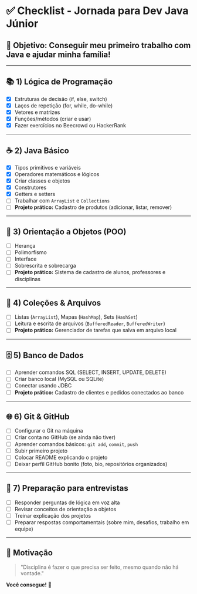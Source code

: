 # ✅ **Checklist - Jornada para Dev Java Júnior**

## 👤 **Objetivo:** Conseguir meu primeiro trabalho com Java e ajudar minha família!

---

## 📚 **1) Lógica de Programação**
- [x] Estruturas de decisão (if, else, switch)
- [x] Laços de repetição (for, while, do-while)
- [x] Vetores e matrizes
- [x] Funções/métodos (criar e usar)
- [x] Fazer exercícios no Beecrowd ou HackerRank

---

## ☕ **2) Java Básico**
- [x] Tipos primitivos e variáveis
- [x] Operadores matemáticos e lógicos
- [x] Criar classes e objetos
- [x] Construtores
- [x] Getters e setters
- [ ] Trabalhar com `ArrayList` e `Collections`
- [ ] **Projeto prático:** Cadastro de produtos (adicionar, listar, remover)

---

## 🧩 **3) Orientação a Objetos (POO)**
- [ ] Herança
- [ ] Polimorfismo
- [ ] Interface
- [ ] Sobrescrita e sobrecarga
- [ ] **Projeto prático:** Sistema de cadastro de alunos, professores e disciplinas

---

## 📂 **4) Coleções & Arquivos**
- [ ] Listas (`ArrayList`), Mapas (`HashMap`), Sets (`HashSet`)
- [ ] Leitura e escrita de arquivos (`BufferedReader`, `BufferedWriter`)
- [ ] **Projeto prático:** Gerenciador de tarefas que salva em arquivo local

---

## 🗄️ **5) Banco de Dados**
- [ ] Aprender comandos SQL (SELECT, INSERT, UPDATE, DELETE)
- [ ] Criar banco local (MySQL ou SQLite)
- [ ] Conectar usando JDBC
- [ ] **Projeto prático:** Cadastro de clientes e pedidos conectados ao banco

---

## 🌐 **6) Git & GitHub**
- [ ] Configurar o Git na máquina
- [ ] Criar conta no GitHub (se ainda não tiver)
- [ ] Aprender comandos básicos: `git add`, `commit`, `push`
- [ ] Subir primeiro projeto
- [ ] Colocar README explicando o projeto
- [ ] Deixar perfil GitHub bonito (foto, bio, repositórios organizados)

---

## 💼 **7) Preparação para entrevistas**
- [ ] Responder perguntas de lógica em voz alta
- [ ] Revisar conceitos de orientação a objetos
- [ ] Treinar explicação dos projetos
- [ ] Preparar respostas comportamentais (sobre mim, desafios, trabalho em equipe)

---

## 🚀 **Motivação**
> "Disciplina é fazer o que precisa ser feito, mesmo quando não há vontade."

**Você consegue!** 💪

